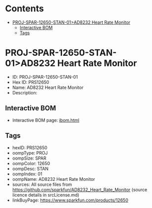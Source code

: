 



Contents
========

* [PROJ-SPAR-12650-STAN-01>AD8232 Heart Rate Monitor](#proj-spar-12650-stan-01ad8232-heart-rate-monitor)
	* [Interactive BOM](#interactive-bom)
	* [Tags](#tags)

# PROJ-SPAR-12650-STAN-01>AD8232 Heart Rate Monitor

- ID: PROJ-SPAR-12650-STAN-01
- Hex ID: PRS12650
- Name: AD8232 Heart Rate Monitor
- Description: 

## Interactive BOM

- Interactive BOM page: [ibom.html](kicad/bom/ibom.html)

## Tags

- hexID: PRS12650
- oompType: PROJ
- oompSize: SPAR
- oompColor: 12650
- oompDesc: STAN
- oompIndex: 01
- oompName: AD8232 Heart Rate Monitor
- sources: All source files from https://github.com/sparkfun/AD8232_Heart_Rate_Monitor (source licence details in srcLicense.md)
- linkBuyPage: https://www.sparkfun.com/products/12650
